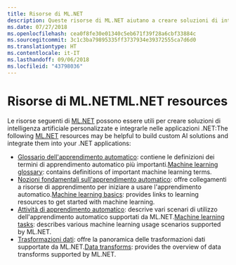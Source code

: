 ```yaml
---
title: Risorse di ML.NET
description: Queste risorse di ML.NET aiutano a creare soluzioni di intelligenza artificiale personalizzate e a integrarle nelle applicazioni .NET.
ms.date: 07/27/2018
ms.openlocfilehash: cea0f8fe30e01340c5eb671f39f28a6cbf33884c
ms.sourcegitcommit: 3c1c3ba79895335ff3737934e39372555ca7d6d0
ms.translationtype: HT
ms.contentlocale: it-IT
ms.lasthandoff: 09/06/2018
ms.locfileid: "43798036"
---
```

# <a name="mlnet-resources"></a><span data-ttu-id="9f684-103">Risorse di ML.NET</span><span class="sxs-lookup"><span data-stu-id="9f684-103">ML.NET resources</span></span>

<span data-ttu-id="9f684-104">Le risorse seguenti di [ML.NET](../index.md) possono essere utili per creare soluzioni di intelligenza artificiale personalizzate e integrarle nelle applicazioni .NET:</span><span class="sxs-lookup"><span data-stu-id="9f684-104">The following  [ML.NET](../index.md) resources may be helpful to build custom AI solutions and integrate them into your .NET applications:</span></span>

- <span data-ttu-id="9f684-105">[Glossario dell'apprendimento automatico](glossary.md): contiene le definizioni dei termini di apprendimento automatico più importanti.</span><span class="sxs-lookup"><span data-stu-id="9f684-105">[Machine learning glossary](glossary.md): contains definitions of important machine learning terms.</span></span>
- <span data-ttu-id="9f684-106">[Nozioni fondamentali sull'apprendimento automatico](basics.md): offre collegamenti a risorse di apprendimento per iniziare a usare l'apprendimento automatico.</span><span class="sxs-lookup"><span data-stu-id="9f684-106">[Machine learning basics](basics.md): provides links to learning resources to get started with machine learning.</span></span>
- <span data-ttu-id="9f684-107">[Attività di apprendimento automatico](tasks.md): descrive vari scenari di utilizzo dell'apprendimento automatico supportati da ML.NET.</span><span class="sxs-lookup"><span data-stu-id="9f684-107">[Machine learning tasks](tasks.md): describes various machine learning usage scenarios supported by ML.NET.</span></span>
- <span data-ttu-id="9f684-108">[Trasformazioni dati](transforms.md): offre la panoramica delle trasformazioni dati supportate da ML.NET.</span><span class="sxs-lookup"><span data-stu-id="9f684-108">[Data transforms](transforms.md): provides the overview of data transforms supported by ML.NET.</span></span>
